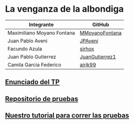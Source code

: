 # La venganza de la albondiga

|         Integrante         |     GitHub      |
| -------------------------- | --------------- |
| Maximiliano Moyano Fontana | [MMoyanoFontana](https://github.com/MMoyanoFontana) |
|       Juan Pablo Aveni     |    [JPAveni](https://github.com/JPAveni)     |
|        Facundo Azula       | [sirhox](https://github.com/sirhox)|
|    Juan Pablo Gutierrez    |       [JuanGutierrez1](https://github.com/JuanGutierrez1)    |
|   Camila Garcia Federico   |     [airik99](https://github.com/airik99)    |

## [Enunciado del TP](https://docs.google.com/document/d/1xYmkJXRRddM51fQZfxr3CEuhNtFCWe5YU7hhvsUnTtg/edit)
## [Repositorio de pruebas](https://docs.google.com/document/d/1qxF4h9dkL5L6X6P8qts997wTC1qLxIg6ElZzlU1Xgi4/edit#)
## [Nuestro tutorial para correr las pruebas](https://docs.google.com/document/d/1eUyqRKpOk38YT1jgPJ6cCRIoGgmhYyBB/edit)
